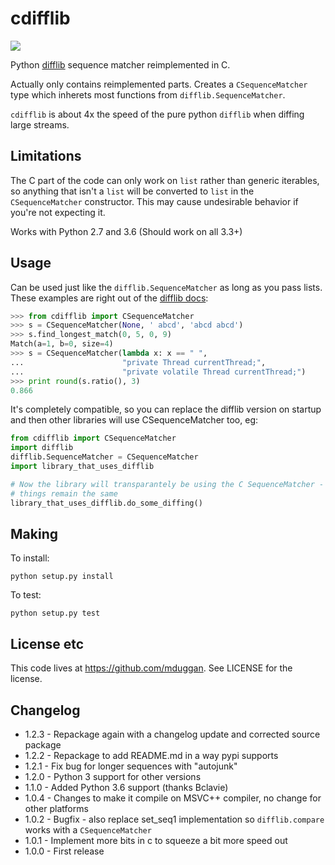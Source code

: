 cdifflib
========
  [<img src="https://travis-ci.org/mduggan/cdifflib.svg?branch=master">](https://travis-ci.org/mduggan/cdifflib/)

Python [difflib](http://docs.python.org/2/library/difflib.html) sequence
matcher reimplemented in C.

Actually only contains reimplemented parts.  Creates a `CSequenceMatcher` type
which inherets most functions from `difflib.SequenceMatcher`.

`cdifflib` is about 4x the speed of the pure python `difflib` when diffing
large streams.

Limitations
-----------
The C part of the code can only work on `list` rather than generic iterables,
so anything that isn't a `list` will be converted to `list` in the
`CSequenceMatcher` constructor.  This may cause undesirable behavior if you're
not expecting it.

Works with Python 2.7 and 3.6 (Should work on all 3.3+)

Usage
-----
Can be used just like the `difflib.SequenceMatcher` as long as you pass lists.  These examples are right out of the [difflib docs](http://docs.python.org/2/library/difflib.html):
```Python
>>> from cdifflib import CSequenceMatcher
>>> s = CSequenceMatcher(None, ' abcd', 'abcd abcd')
>>> s.find_longest_match(0, 5, 0, 9)
Match(a=1, b=0, size=4)
>>> s = CSequenceMatcher(lambda x: x == " ",
...                      "private Thread currentThread;",
...                      "private volatile Thread currentThread;")
>>> print round(s.ratio(), 3)
0.866
```

It's completely compatible, so you can replace the difflib version on startup
and then other libraries will use CSequenceMatcher too, eg:
```Python
from cdifflib import CSequenceMatcher
import difflib
difflib.SequenceMatcher = CSequenceMatcher
import library_that_uses_difflib

# Now the library will transparantely be using the C SequenceMatcher - other
# things remain the same
library_that_uses_difflib.do_some_diffing()
```


Making
------
To install:
```
python setup.py install
```

To test:
```
python setup.py test
```

License etc
-----------
This code lives at https://github.com/mduggan.  See LICENSE for the license.


Changelog
---------
* 1.2.3 - Repackage again with a changelog update and corrected source package
* 1.2.2 - Repackage to add README.md in a way pypi supports
* 1.2.1 - Fix bug for longer sequences with "autojunk"
* 1.2.0 - Python 3 support for other versions
* 1.1.0 - Added Python 3.6 support (thanks Bclavie)
* 1.0.4 - Changes to make it compile on MSVC++ compiler, no change for other platforms
* 1.0.2 - Bugfix - also replace set_seq1 implementation so `difflib.compare` works with a `CSequenceMatcher`
* 1.0.1 - Implement more bits in c to squeeze a bit more speed out
* 1.0.0 - First release
